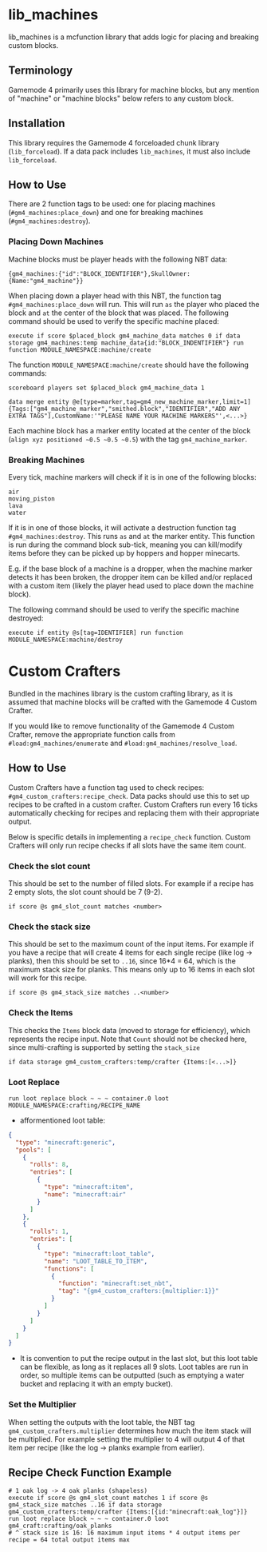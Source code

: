 # lib_machines
lib_machines is a mcfunction library that adds logic for placing and breaking custom blocks. 

## Terminology
Gamemode 4 primarily uses this library for machine blocks, but any mention of "machine" or "machine blocks" below refers to any custom block.

## Installation
This library requires the Gamemode 4 forceloaded chunk library (`lib_forceload`). If a data pack includes `lib_machines`, it must also include `lib_forceload`.

## How to Use
There are 2 function tags to be used: one for placing machines (`#gm4_machines:place_down`) and one for breaking machines (`#gm4_machines:destroy`).

### Placing Down Machines
Machine blocks must be player heads with the following NBT data:

```
{gm4_machines:{"id":"BLOCK_IDENTIFIER"},SkullOwner:{Name:"gm4_machine"}}
```

When placing down a player head with this NBT, the function tag `#gm4_machines:place_down` will run. This will run `as` the player who placed the block and `at` the center of the block that was placed. The following command should be used to verify the specific machine placed:

```mcfunction
execute if score $placed_block gm4_machine_data matches 0 if data storage gm4_machines:temp machine_data{id:"BLOCK_INDENTIFIER"} run function MODULE_NAMESPACE:machine/create
```

The function `MODULE_NAMESPACE:machine/create` should have the following commands: 
```mcfunction
scoreboard players set $placed_block gm4_machine_data 1

data merge entity @e[type=marker,tag=gm4_new_machine_marker,limit=1] {Tags:["gm4_machine_marker","smithed.block","IDENTIFIER","ADD ANY EXTRA TAGS"],CustomName:'"PLEASE NAME YOUR MACHINE MARKERS"',<...>}
```

Each machine block has a marker entity located at the center of the block (`align xyz positioned ~0.5 ~0.5 ~0.5`) with the tag `gm4_machine_marker`.

### Breaking Machines
Every tick, machine markers will check if it is in one of the following blocks:
```
air
moving_piston
lava
water
```

If it is in one of those blocks, it will activate a destruction function tag `#gm4_machines:destroy`. This runs `as` and `at` the marker entity. This function is run during the command block sub-tick, meaning you can kill/modify items before they can be picked up by hoppers and hopper minecarts.

E.g. if the base block of a machine is a dropper, when the machine marker detects it has been broken, the dropper item can be killed and/or replaced with a custom item (likely the player head used to place down the machine block).

The following command should be used to verify the specific machine destroyed:

```mcfunction
execute if entity @s[tag=IDENTIFIER] run function MODULE_NAMESPACE:machine/destroy
```

# Custom Crafters
Bundled in the machines library is the custom crafting library, as it is assumed that machine blocks will be crafted with the Gamemode 4 Custom Crafter. 

If you would like to remove functionality of the Gamemode 4 Custom Crafter, remove the appropriate function calls from `#load:gm4_machines/enumerate` and `#load:gm4_machines/resolve_load`.

## How to Use
Custom Crafters have a function tag used to check recipes: `#gm4_custom_crafters:recipe_check`. Data packs should use this to set up recipes to be crafted in a custom crafter. Custom Crafters run every 16 ticks automatically checking for recipes and replacing them with their appropriate output.

Below is specific details in implementing a `recipe_check` function. Custom Crafters will only run recipe checks if all slots have the same item count.

### Check the slot count
This should be set to the number of filled slots. For example if a recipe has 2 empty slots, the slot count should be 7 (9-2).

`if score @s gm4_slot_count matches <number>`

### Check the stack size
This should be set to the maximum count of the input items. For example if you have a recipe that will create 4 items for each single recipe (like log -> planks), then this should be set to `..16`, since 16*4 = 64, which is the maximum stack size for planks. This means only up to 16 items in each slot will work for this recipe.

`if score @s gm4_stack_size matches ..<number>`

### Check the Items
This checks the `Items` block data (moved to storage for efficiency), which represents the recipe input. Note that `Count` should not be checked here, since multi-crafting is supported by setting the `stack_size`

`if data storage gm4_custom_crafters:temp/crafter {Items:[<...>]}`

### Loot Replace
`run loot replace block ~ ~ ~ container.0 loot MODULE_NAMESPACE:crafting/RECIPE_NAME`

- afformentioned loot table:
```json
{
  "type": "minecraft:generic",
  "pools": [
    {
      "rolls": 8,
      "entries": [
        {
          "type": "minecraft:item",
          "name": "minecraft:air"
        }
      ]
    },
    {
      "rolls": 1,
      "entries": [
        {
          "type": "minecraft:loot_table",
          "name": "LOOT_TABLE_TO_ITEM",
          "functions": [
            {
              "function": "minecraft:set_nbt",
              "tag": "{gm4_custom_crafters:{multiplier:1}}"
            }
          ]
        }
      ]
    }
  ]
}

```
- It is convention to put the recipe output in the last slot, but this loot table can be flexible, as long as it replaces all 9 slots. Loot tables are run in order, so multiple items can be outputted (such as emptying a water bucket and replacing it with an empty bucket).

### Set the Multiplier
When setting the outputs with the loot table, the NBT tag `gm4_custom_crafters.multiplier` determines how much the item stack will be multiplied. For example setting the multiplier to 4 will output 4 of that item per recipe (like the log -> planks example from earlier).

## Recipe Check Function Example
```mcfunction
# 1 oak log -> 4 oak planks (shapeless)
execute if score @s gm4_slot_count matches 1 if score @s gm4_stack_size matches ..16 if data storage gm4_custom_crafters:temp/crafter {Items:[{id:"minecraft:oak_log"}]} run loot replace block ~ ~ ~ container.0 loot gm4_craft:crafting/oak_planks
# ^ stack size is 16: 16 maximum input items * 4 output items per recipe = 64 total output items max
```
